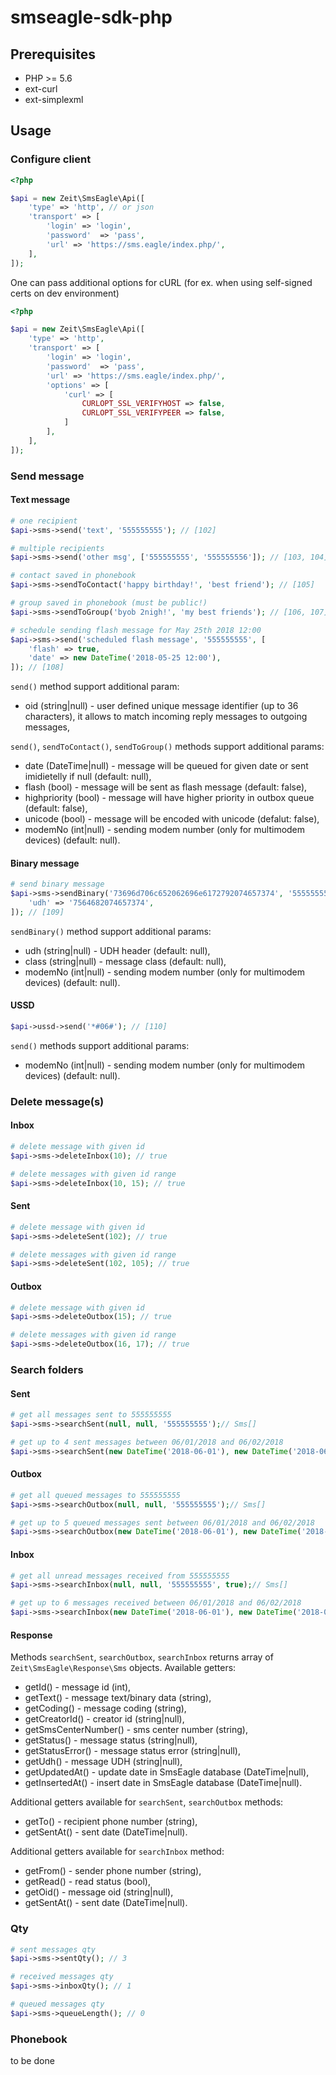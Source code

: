 # smseagle-sdk-php

## Prerequisites

* PHP >= 5.6
* ext-curl
* ext-simplexml

## Usage

### Configure client
```php
<?php

$api = new Zeit\SmsEagle\Api([
    'type' => 'http', // or json
    'transport' => [
        'login' => 'login',
        'password'  => 'pass',
        'url' => 'https://sms.eagle/index.php/',
    ],
]);
```

One can pass additional options for cURL (for ex. when using self-signed certs on dev environment)
```php
<?php

$api = new Zeit\SmsEagle\Api([
    'type' => 'http',
    'transport' => [
        'login' => 'login',
        'password'  => 'pass',
        'url' => 'https://sms.eagle/index.php/',
        'options' => [
            'curl' => [
                CURLOPT_SSL_VERIFYHOST => false,
                CURLOPT_SSL_VERIFYPEER => false,
            ]
        ],
    ],
]);
```

### Send message

#### Text message
```php
# one recipient
$api->sms->send('text', '555555555'); // [102]

# multiple recipients
$api->sms->send('other msg', ['555555555', '555555556']); // [103, 104]

# contact saved in phonebook
$api->sms->sendToContact('happy birthday!', 'best friend'); // [105]

# group saved in phonebook (must be public!)
$api->sms->sendToGroup('byob 2nigh!', 'my best friends'); // [106, 107]

# schedule sending flash message for May 25th 2018 12:00
$api->sms->send('scheduled flash message', '555555555', [
    'flash' => true,
    'date' => new DateTime('2018-05-25 12:00'),
]); // [108]
```

`send()` method support additional param:
* oid (string|null) - user defined unique message identifier (up to 36 characters), it allows to match incoming reply messages to outgoing messages,

`send()`, `sendToContact()`, `sendToGroup()` methods support additional params:
* date (DateTime|null) - message will be queued for given date or sent imidietelly if null (default: null),
* flash (bool) - message will be sent as flash message (default: false),
* highpriority (bool) - message will have higher priority in outbox queue (default: false),
* unicode (bool) - message will be encoded with unicode (defalut: false),
* modemNo (int|null) - sending modem number (only for multimodem devices) (default: null).

#### Binary message
```php
# send binary message
$api->sms->sendBinary('73696d706c652062696e6172792074657374', '555555555', [
    'udh' => '7564682074657374',
]); // [109]
```
`sendBinary()` method support additional params:
* udh (string|null) - UDH header (default: null),
* class (string|null) - message class (default: null),
* modemNo (int|null) - sending modem number (only for multimodem devices) (default: null).

#### USSD
```php
$api->ussd->send('*#06#'); // [110]
```
`send()` methods support additional params:
* modemNo (int|null) - sending modem number (only for multimodem devices) (default: null).

### Delete message(s)

#### Inbox 
```php
# delete message with given id
$api->sms->deleteInbox(10); // true

# delete messages with given id range
$api->sms->deleteInbox(10, 15); // true
```

#### Sent
```php
# delete message with given id
$api->sms->deleteSent(102); // true

# delete messages with given id range
$api->sms->deleteSent(102, 105); // true
```

#### Outbox
```php
# delete message with given id
$api->sms->deleteOutbox(15); // true

# delete messages with given id range
$api->sms->deleteOutbox(16, 17); // true
```

### Search folders

#### Sent
```php
# get all messages sent to 555555555
$api->sms->searchSent(null, null, '555555555');// Sms[]

# get up to 4 sent messages between 06/01/2018 and 06/02/2018
$api->sms->searchSent(new DateTime('2018-06-01'), new DateTime('2018-06-02'), null, 4);// Sms[]
```

#### Outbox
```php
# get all queued messages to 555555555
$api->sms->searchOutbox(null, null, '555555555');// Sms[]

# get up to 5 queued messages sent between 06/01/2018 and 06/02/2018
$api->sms->searchOutbox(new DateTime('2018-06-01'), new DateTime('2018-06-02'), null, 5);// Sms[]
```

#### Inbox
```php
# get all unread messages received from 555555555
$api->sms->searchInbox(null, null, '555555555', true);// Sms[]

# get up to 6 messages received between 06/01/2018 and 06/02/2018
$api->sms->searchInbox(new DateTime('2018-06-01'), new DateTime('2018-06-02'), null, null, 6); // Sms[]
```

#### Response
Methods `searchSent`, `searchOutbox`, `searchInbox` returns array of  `Zeit\SmsEagle\Response\Sms` objects. Available getters:
* getId() - message id (int),
* getText() - message text/binary data (string),
* getCoding() - message coding (string),
* getCreatorId() - creator id (string|null),
* getSmsCenterNumber() - sms center number (string),
* getStatus() - message status (string|null),
* getStatusError() - message status error (string|null),
* getUdh() - message UDH (string|null),
* getUpdatedAt() - update date in SmsEagle database (DateTime|null),
* getInsertedAt() - insert date in SmsEagle database (DateTime|null).

Additional getters available for `searchSent`, `searchOutbox` methods:
* getTo() - recipient phone number (string),
* getSentAt() - sent date (DateTime|null).


Additional getters available for `searchInbox` method:
* getFrom() - sender phone number (string),
* getRead() - read status (bool),
* getOid() - message oid (string|null),
* getSentAt() - sent date (DateTime|null).

### Qty
```php
# sent messages qty
$api->sms->sentQty(); // 3

# received messages qty
$api->sms->inboxQty(); // 1

# queued messages qty
$api->sms->queueLength(); // 0
```

### Phonebook
to be done

